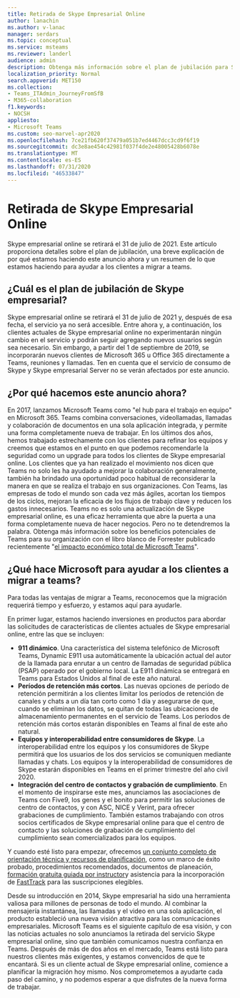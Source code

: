 ```yaml
---
title: Retirada de Skype Empresarial Online
author: lanachin
ms.author: v-lanac
manager: serdars
ms.topic: conceptual
ms.service: msteams
ms.reviewer: landerl
audience: admin
description: Obtenga más información sobre el plan de jubilación para Skype empresarial online y sobre cómo Microsoft ayuda a los clientes a migrar a teams.
localization_priority: Normal
search.appverid: MET150
ms.collection:
- Teams_ITAdmin_JourneyFromSfB
- M365-collaboration
f1.keywords:
- NOCSH
appliesto:
- Microsoft Teams
ms.custom: seo-marvel-apr2020
ms.openlocfilehash: 7ce21fb620f37479a051b7ed4467dcc3cd9f6f19
ms.sourcegitcommit: dc3e8ae454c42981f037f4de2e48005428b6078e
ms.translationtype: MT
ms.contentlocale: es-ES
ms.lasthandoff: 07/31/2020
ms.locfileid: "46533847"
---
```

# <a name="skype-for-business-online-retirement"></a>Retirada de Skype Empresarial Online

Skype empresarial online se retirará el 31 de julio de 2021. Este artículo proporciona detalles sobre el plan de jubilación, una breve explicación de por qué estamos haciendo este anuncio ahora y un resumen de lo que estamos haciendo para ayudar a los clientes a migrar a teams.
 
## <a name="what-is-the-skype-for-business-retirement-plan"></a>¿Cuál es el plan de jubilación de Skype empresarial?

Skype empresarial online se retirará el 31 de julio de 2021 y, después de esa fecha, el servicio ya no será accesible. Entre ahora y, a continuación, los clientes actuales de Skype empresarial online no experimentarán ningún cambio en el servicio y podrán seguir agregando nuevos usuarios según sea necesario. Sin embargo, a partir del 1 de septiembre de 2019, se incorporarán nuevos clientes de Microsoft 365 u Office 365 directamente a Teams, reuniones y llamadas. Ten en cuenta que el servicio de consumo de Skype y Skype empresarial Server no se verán afectados por este anuncio.  

## <a name="why-are-we-making-this-announcement-now"></a>¿Por qué hacemos este anuncio ahora?

En 2017, lanzamos Microsoft Teams como "el hub para el trabajo en equipo" en Microsoft 365. Teams combina conversaciones, videollamadas, llamadas y colaboración de documentos en una sola aplicación integrada, y permite una forma completamente nueva de trabajar. En los últimos dos años, hemos trabajado estrechamente con los clientes para refinar los equipos y creemos que estamos en el punto en que podemos recomendarle la seguridad como un upgrade para todos los clientes de Skype empresarial online. Los clientes que ya han realizado el movimiento nos dicen que Teams no solo les ha ayudado a mejorar la colaboración generalmente, también ha brindado una oportunidad poco habitual de reconsiderar la manera en que se realiza el trabajo en sus organizaciones. Con Teams, las empresas de todo el mundo son cada vez más ágiles, acortan los tiempos de los ciclos, mejoran la eficacia de los flujos de trabajo clave y reducen los gastos innecesarios. Teams no es solo una actualización de Skype empresarial online, es una eficaz herramienta que abre la puerta a una forma completamente nueva de hacer negocios. Pero no te detendremos la palabra. Obtenga más información sobre los beneficios potenciales de Teams para su organización con el libro blanco de Forrester publicado recientemente "[el impacto económico total de Microsoft Teams](https://www.microsoft.com/microsoft-365/blog/wp-content/uploads/sites/2/2019/04/Total-Economic-Impact-Microsoft-Teams.pdf)".

## <a name="what-is-microsoft-doing-to-help-customers-migrate-to-teams"></a>¿Qué hace Microsoft para ayudar a los clientes a migrar a teams?

Para todas las ventajas de migrar a Teams, reconocemos que la migración requerirá tiempo y esfuerzo, y estamos aquí para ayudarle.
 
En primer lugar, estamos haciendo inversiones en productos para abordar las solicitudes de características de clientes actuales de Skype empresarial online, entre las que se incluyen:

- **911 dinámico**. Una característica del sistema telefónico de Microsoft Teams, Dynamic E911 usa automáticamente la ubicación actual del autor de la llamada para enrutar a un centro de llamadas de seguridad pública (PSAP) operado por el gobierno local.  La E911 dinámica se entregará en Teams para Estados Unidos al final de este año natural.
- **Períodos de retención más cortos**. Las nuevas opciones de período de retención permitirán a los clientes limitar los períodos de retención de canales y chats a un día tan corto como 1 día y asegurarse de que, cuando se eliminan los datos, se quitan de todas las ubicaciones de almacenamiento permanentes en el servicio de Teams.  Los períodos de retención más cortos estarán disponibles en Teams al final de este año natural.
- **Equipos y interoperabilidad entre consumidores de Skype**. La interoperabilidad entre los equipos y los consumidores de Skype permitirá que los usuarios de los dos servicios se comuniquen mediante llamadas y chats.  Los equipos y la interoperabilidad de consumidores de Skype estarán disponibles en Teams en el primer trimestre del año civil 2020.
- **Integración del centro de contactos y grabación de cumplimiento**. En el momento de inspirarse este mes, anunciamos las asociaciones de Teams con Five9, los genes y el bonito para permitir las soluciones de centro de contactos, y con ASC, NICE y Verint, para ofrecer grabaciones de cumplimiento.   También estamos trabajando con otros socios certificados de Skype empresarial online para que el centro de contacto y las soluciones de grabación de cumplimiento del cumplimiento sean comercializados para los equipos.
 
Y cuando esté listo para empezar, ofrecemos [un conjunto completo de orientación técnica y recursos de planificación](https://aka.ms/SkypeToTeams), como un marco de éxito probado, procedimientos recomendados, documentos de planeación, [formación gratuita guiada por instructor](instructor-led-training-teams-landing-page.yml)y asistencia para la incorporación de [FastTrack](https://www.microsoft.com/FastTrack) para las suscripciones elegibles.
 
Desde su introducción en 2014, Skype empresarial ha sido una herramienta valiosa para millones de personas de todo el mundo.  Al combinar la mensajería instantánea, las llamadas y el video en una sola aplicación, el producto estableció una nueva visión atractiva para las comunicaciones empresariales. Microsoft Teams es el siguiente capítulo de esa visión, y con las noticias actuales no solo anunciamos la retirada del servicio Skype empresarial online, sino que también comunicamos nuestra confianza en Teams.  Después de más de dos años en el mercado, Teams está listo para nuestros clientes más exigentes, y estamos convencidos de que te encantará.  Si es un cliente actual de Skype empresarial online, comience a planificar la migración hoy mismo.  Nos comprometemos a ayudarte cada paso del camino, y no podemos esperar a que disfrutes de la nueva forma de trabajar. 